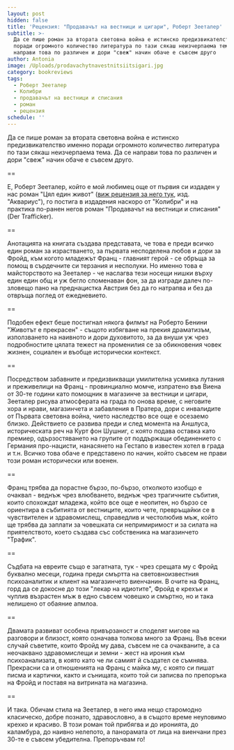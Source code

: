 ```yaml
---
layout: post
hidden: false
title: 'Рецензия: "Продавачът на вестници и цигари", Роберт Зееталер'
subtitle: >-
  Да се пише роман за втората световна война е истинско предизвикателство именно
  поради огромното количество литература по тази сякаш неизчерпаема тема. Да се
  направи това по различен и дори "свеж" начин обаче е съвсем друго
author: Antonia
image: /Uploads/prodavachytnavestnitsiitsigari.jpg
category: bookreviews
tags:
  - Роберт Зееталер
  - Колибри
  - продавачът на вестници и списания
  - роман
  - рецензия
schedule: ''
---
```

Да се пише роман за втората световна война е истинско предизвикателство именно поради огромното количество литература по тази сякаш неизчерпаема тема. Да се направи това по различен и дори "свеж" начин обаче е съвсем друго. 

\==

Е, Роберт Зееталер, който е мой любимец още от първия си издаден у нас роман "Цял един живот" ([виж рецензия за него тук](https://literaturnirazgovori.com/bookreviews/2019/01/21/21-08-%D1%80%D0%BE%D0%B1%D0%B5%D1%80%D1%82-%D0%B7%D0%B5%D0%B5%D1%82%D0%B0%D0%BB%D0%B5%D1%80-%D1%86%D1%8F%D0%BB-%D0%B5%D0%B4%D0%B8%D0%BD-%D0%B6%D0%B8%D0%B2%D0%BE%D1%82.html), изд. "Аквариус"), го постига в издадения наскоро от "Колибри" и на практика по-ранен негов роман "Продавачът на вестници и списания" (Der Trafficker). 

\==

Анотацията на книгата създава представата, че това е преди всичко един роман за израстването, за първата несподелена любов и дори за Фройд, към когото младежът Франц - главният герой - се обръща за помощ в сърдечните си терзания и несполуки. Но именно това е майсторството на Зееталер - че наслагва тези носещи нишки върху един един общ и уж бегло споменаван фон, за да изгради далеч по-зловещо пано на преднацистка Австрия без да го натрапва и без да отвръща поглед от ежедневието. 

\==

Подобен ефект беше постигнал някога филмът на Роберто Бенини "Животът е прекрасен" - същото избягване на прекия драматизъм, използването на наивното и дори духовитото, за да внуши уж чрез подробностите цялата тежест на променилия се за обикновения човек жизнен, социален и въобще исторически контекст. 

\==

Посредством забавните и предизвикващи умилителна усмивка лутания и преживелици на Франц - провинциално момче, изпратено във Виена от 30-те години като помощник в магазинче за вестници и цигари, Зееталер рисува атмосферата на града по онова време, с неговите хора и нрави, магазинчета и забавления в Пратера, дори с инвалидите от Първата световна война, чието наследство все още е осезаемо близко. Действието се развива преди и след момента на Аншлуса, историческата реч на Курт фон Шушниг, с която подава оставка като премиер, одързостяването на групите от поддържащи обединението с Германия про-нацисти, нанасянето на Гестапо в известен хотел в града и т.н. Всичко това обаче е представено по начин, който съвсем не прави този роман исторически или военен. 

\==

Франц трябва да порастне бързо, по-бързо, отколкото изобщо е очаквал - веднъж чрез влюбването, веднъж чрез трагичните събития, които спохождат младежа, който все още е неопитен, но бързо се ориентира в събитията от вестниците, които чете, превръщайки се в чувствителен и здравомислещ, справедлив и честолюбив мъж, който ще трябва да заплати за човешката си непримиримост и за силата на приятелството, което създава със собственика на магазинчето "Трафик". 

\==

Съдбата на евреите също е загатната, тук - чрез срещата му с Фройд буквално месеци, година преди смъртта на световноизвестния психоаналитик и клиент на магазинчето виенчанин. В очите на Франц, горд да се докосне до този "лекар на идиотите", Фройд е крехък и чуплив възрастен мъж в едно съвсем човешко и смъртно, но и така нелишено от обаяние апмлоа. 

\==

Двамата развиват особена привързаност и споделят мигове на разговори и близост, която означава толкова много за Франц. Във всеки случай съветите, които Фройд му дава, съвсем не са очакваните, а са неочаквано здравомислещи и земни - жест на ирония към психоанализата, в която като че ли самият й създател се съмнява. Прекрасни са и отношенията на Франц с майка му, с която си пишат писма и картички, както и сънищата, които той си записва по препоръка на Фройд и поставя на витрината на магазина. 

\==

И така. Обичам стила на Зееталер, в него има нещо старомодно класическо, добре познато, здравословно, а в същото време неуловимо крехко и красиво. В този роман той прибягва и до иронията, до каламбура, до наивно нелепото, а панорамата от лица на виенчани през 30-те е съвсем убедителна. Препоръчвам го!
